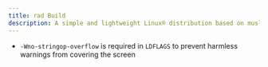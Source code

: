 ```yaml
---
title: rad Build
description: A simple and lightweight Linux® distribution based on musl libc and toybox
---
```


- `-Wno-stringop-overflow` is required in `LDFLAGS` to prevent harmless warnings from covering the screen
